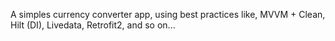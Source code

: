 A simples currency converter app, using best practices like, MVVM + Clean, Hilt (DI), Livedata, Retrofit2, and so on...
